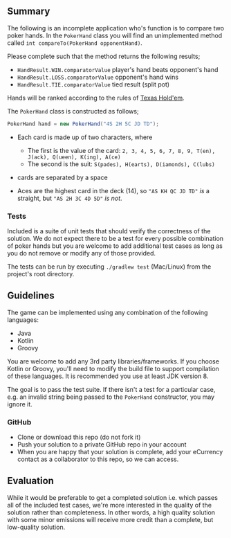 ## Summary

The following is an incomplete application who's function is to compare two poker hands.
In the `PokerHand` class you will find an unimplemented method called `int compareTo(PokerHand opponentHand)`.

Please complete such that the method returns the following results;

- `HandResult.WIN.comparatorValue` player's hand beats opponent's hand 
- `HandResult.LOSS.comparatorValue` opponent's hand wins 
- `HandResult.TIE.comparatorValue` tied result (split pot) 

Hands will be ranked according to the rules of [Texas Hold'em](https://en.wikipedia.org/wiki/Texas_hold_%27em).

The `PokerHand` class is constructed as follows;

```java
PokerHand hand = new PokerHand("4S 2H 5C JD TD");
```

- Each card is made up of two characters, where
  - The first is the value of the card: `2, 3, 4, 5, 6, 7, 8, 9, T(en), J(ack), Q(ueen), K(ing), A(ce)`
  - The second is the suit: `S(pades), H(earts), D(iamonds), C(lubs)`
- cards are separated by a space

- Aces are the highest card in the deck (14), so `"AS KH QC JD TD"` _is_ a straight, but 
`"AS 2H 3C 4D 5D"` _is not_.

### Tests
Included is a suite of unit tests that should verify the correctness of the solution. 
We do not expect there to be a test for every possible combination of poker hands but you are welcome to add additional test
cases as long as you do not remove or modify any of those provided. 

The tests can be run by executing `./gradlew test` (Mac/Linux) from the project's root directory.

## Guidelines
The game can be implemented using any combination of the following languages: 
- Java 
- Kotlin
- Groovy 

You are welcome to add any 3rd party libraries/frameworks. If you choose Kotlin or Groovy, you'll need to modify the 
build file to support compilation of these languages. It is recommended you use at least JDK version 8.

The goal is to pass the test suite. If there isn't a test for a particular case, e.g. an invalid string being passed to the `PokerHand` constructor, you may ignore it.

### GitHub
- Clone or download this repo (do not fork it)
- Push your solution to a private GitHub repo in your account
- When you are happy that your solution is complete, add your eCurrency contact as a collaborator to this repo, so we can access. 

## Evaluation
While it would be preferable to get a completed solution i.e. which passes all of the included test cases, 
we're more interested in the quality of the solution rather than completeness. In other words, a high quality solution with some minor emissions 
will receive more credit than a complete, but low-quality solution.